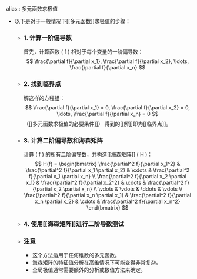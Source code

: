 alias:: 多元函数求极值

- 以下是对于一般情况下[[多元函数]]求极值的步骤：
	- ### 1. 计算一阶偏导数
	  首先，计算函数 \( f \) 相对于每个变量的一阶偏导数：
	  $$ \frac{\partial f}{\partial x_1}, \frac{\partial f}{\partial x_2}, \ldots, \frac{\partial f}{\partial x_n} $$
	- ### 2. 找到临界点
	  解这样的方程组：
	  $$ \frac{\partial f}{\partial x_1} = 0, \frac{\partial f}{\partial x_2} = 0, \ldots, \frac{\partial f}{\partial x_n} = 0 $$
	  （[[多元函数求极值的必要条件]]）
	  得到的[[解]]即为[[临界点]]。
	- ### 3. 计算二阶偏导数和海森矩阵
	  计算 \( f \) 的所有二阶偏导数，并构造[[海森矩阵]] \( H \)：
	  $$ H(f) = \begin{bmatrix}
	  \frac{\partial^2 f}{\partial x_1^2} & \frac{\partial^2 f}{\partial x_1 \partial x_2} & \cdots & \frac{\partial^2 f}{\partial x_1 \partial x_n} \\
	  \frac{\partial^2 f}{\partial x_2 \partial x_1} & \frac{\partial^2 f}{\partial x_2^2} & \cdots & \frac{\partial^2 f}{\partial x_2 \partial x_n} \\
	  \vdots & \vdots & \ddots & \vdots \\
	  \frac{\partial^2 f}{\partial x_n \partial x_1} & \frac{\partial^2 f}{\partial x_n \partial x_2} & \cdots & \frac{\partial^2 f}{\partial x_n^2}
	  \end{bmatrix} $$
	- ### 4. 使用[[海森矩阵]]进行二阶导数测试
	- ### 注意
		- 这个方法适用于任何维数的多元函数。
		- 海森矩阵的特征值分析在高维情况下可能变得非常复杂。
		- 全局极值通常需要额外的分析或数值方法来确定。